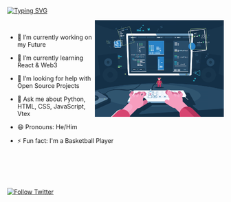 
<div>

[![Typing SVG](https://readme-typing-svg.herokuapp.com?font=Dancing+Script&size=40&pause=1000&color=0DDAF7&center=true&vCenter=true&width=500&lines=Hey%2C+I'am+Tarun;I+am+a+Full+Stack+Developer)](https://git.io/typing-svg)

<img  src="keyboard.gif"  width="300px"  alt=gif  align="right">

</div>

<br  />

- 🔭 I’m currently working on my Future

- 🌱 I’m currently learning React & Web3

- 🤔 I’m looking for help with Open Source Projects

- 💬 Ask me about Python, HTML, CSS, JavaScript, Vtex

- 😄 Pronouns: He/Him

- ⚡ Fun fact: I'm a Basketball Player

<br  />

<br  />

<br  />

<br  />

<p  align="center">

<a  href="https://twitter.com/Tarun0206"><img  alt="Follow Twitter"  src="https://img.shields.io/twitter/follow/Tarun0206?color=ffb300&label=Tarun%20Singh&logo=twitter&logoColor=0DDAF7FF&style=for-the-badge"></a>

</p>
